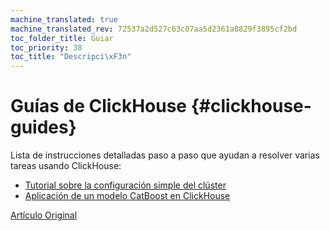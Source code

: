 ```yaml
---
machine_translated: true
machine_translated_rev: 72537a2d527c63c07aa5d2361a8829f3895cf2bd
toc_folder_title: Guiar
toc_priority: 38
toc_title: "Descripci\xF3n"
---
```


# Guías de ClickHouse {#clickhouse-guides}

Lista de instrucciones detalladas paso a paso que ayudan a resolver varias tareas usando ClickHouse:

-   [Tutorial sobre la configuración simple del clúster](../getting_started/tutorial.md)
-   [Aplicación de un modelo CatBoost en ClickHouse](apply_catboost_model.md)

[Artículo Original](https://clickhouse.tech/docs/en/guides/) <!--hide-->
